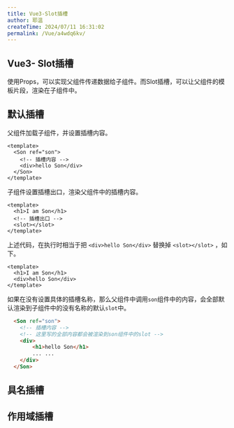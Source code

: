 ```yaml
---
title: Vue3-Slot插槽
author: 耶温
createTime: 2024/07/11 16:31:02
permalink: /Vue/a4wdq6kv/
---
```

## Vue3- Slot插槽
使用Props，可以实现父组件传递数据给子组件。而Slot插槽，可以让父组件的模板片段，渲染在子组件中。
## 默认插槽

父组件加载子组件，并设置插槽内容。
```vue
<template>
  <Son ref="son">
    <!-- 插槽内容 -->
    <div>hello Son</div>
  </Son>
</template>
```
子组件设置插槽出口，渲染父组件中的插槽内容。
```vue
<template>
  <h1>I am Son</h1>
  <!-- 插槽出口 -->
  <slot></slot>
</template>
```

上述代码，在执行时相当于把 `<div>hello Son</div>` 替换掉 `<slot></slot>` ，如下。

```vue
<template>
  <h1>I am Son</h1>
  <div>hello Son</div>
</template>
```
如果在没有设置具体的插槽名称，那么父组件中调用`son`组件中的内容，会全部默认渲染到子组件中的没有名称的默认`slot`中。
```html
  <Son ref="son">
    <!-- 插槽内容 -->
    <!-- 这里写的全部内容都会被渲染到son组件中的slot -->
    <div>
        <h1>hello Son</h1>
        ... ...
    </div>
  </Son>
```

## 具名插槽

## 作用域插槽


